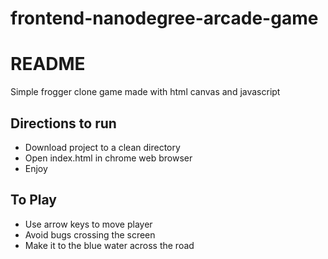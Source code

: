 frontend-nanodegree-arcade-game
===============================

# README

Simple frogger clone game made with html canvas and javascript

##  **Directions to run** 

- Download project to a clean directory
- Open index.html in chrome web browser
- Enjoy

##  **To Play** 

- Use arrow keys to move player
- Avoid bugs crossing the screen
- Make it to the blue water across the road